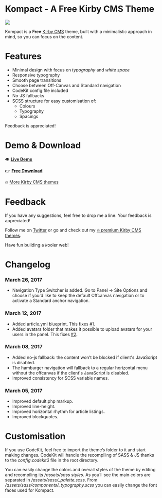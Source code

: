 # Kompact - A Free Kirby CMS Theme

![](http://themes.yordanoff.net/kompact/kompact-00.gif)

Kompact is a **Free** [Kirby CMS](http://getkirby.com) theme, built with a minimalistic approach in mind, so you can focus on the content.

# Features
* Minimal design with focus on *typography* and *white space*
* Responsive typography
* Smooth page transitions
* Choose between Off-Canvas and Standard navigation
* CodeKit config file included
* No-JS fallbacks
* SCSS structure for easy customisation of:
	* Colours
	* Typography
	* Spacings

Feedback is appreciated!

# Demo & Download
👁 **[Live Demo](http://themes.yordanoff.net/kompact)**

👉 **[Free Download](https://github.com/yordanoff/kompact/archive/master.zip)**

🔥 [More Kirby CMS themes](http://themes.yordanoff.net)

# Feedback

If you have any suggestions, feel free to drop me a line. Your feedback is appreciated!

Follow me on [Twitter](http://twitter.com/yordanoff) or go and check out my [🔥 premium Kirby CMS themes](http://themes.yordanoff.net).

Have fun building a *k*ooler web!

# Changelog

### March 26, 2017
* Navigation Type Switcher is added. Go to Panel -> Site Options and choose if you'd like to keep the default Offcanvas navigation or to activate a Standard anchor navigation.

### March 12, 2017
* Added article.yml blueprint. This fixes [#1](/../../issues/1).
* Added avatars folder that makes it possible to upload avatars for your users in the panel. This fixes [#2](/../../issues/2).

### March 08, 2017
* Added no-js fallback: the content won't be blocked if client's JavaScript is disabled.
* The hamburger navigation will fallback to a regular horizontal menu without the offcanvas if the client's JavaScript is disabled.
* Improved consistency for SCSS variable names.

### March 05, 2017
* Improved default.php markup.
* Improved line-height.
* Improved horizontal rhythm for article listings.
* Improved blockquotes.

# Customisation
If you use CodeKit, feel free to import the theme’s folder to it and start making changes. CodeKit will handle the recompiling of SASS & JS thanks to the *config.codekit3* file in the root directory.

You can easily change the colors and overall styles of the theme by editing and recompiling its */assets/sass styles*. As you’ll see the main colors are separated in */assets/sass/_palette.scss*. From */assets/sass/components/_typography.scss* you can easily change the font faces used for Kompact.

